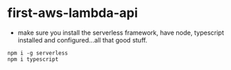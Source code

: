 # first-aws-lambda-api

- make sure you install the serverless framework, have node, typescript installed and configured...all that good stuff.

```
npm i -g serverless
npm i typescript

```
